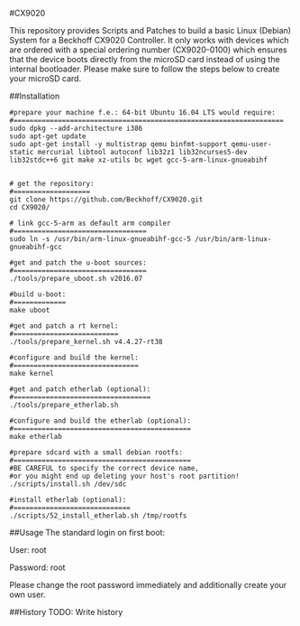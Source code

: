 #CX9020

This repository provides Scripts and Patches to build a basic Linux (Debian) System for a Beckhoff CX9020 Controller.
It only works with devices which are ordered with a special ordering number (CX9020-0100) which ensures that the device boots directly from the microSD card instead of using the internal bootloader.
Please make sure to follow the steps below to create your microSD card.

##Installation
```
#prepare your machine f.e.: 64-bit Ubuntu 16.04 LTS would require:
#===================================================================
sudo dpkg --add-architecture i386
sudo apt-get update
sudo apt-get install -y multistrap qemu binfmt-support qemu-user-static mercurial libtool autoconf lib32z1 lib32ncurses5-dev lib32stdc++6 git make xz-utils bc wget gcc-5-arm-linux-gnueabihf


# get the repository:
#===================
git clone https://github.com/Beckhoff/CX9020.git
cd CX9020/

# link gcc-5-arm as default arm compiler
#=================================
sudo ln -s /usr/bin/arm-linux-gnueabihf-gcc-5 /usr/bin/arm-linux-gnueabihf-gcc

#get and patch the u-boot sources:
#=================================
./tools/prepare_uboot.sh v2016.07

#build u-boot:
#=============
make uboot

#get and patch a rt kernel:
#==========================
./tools/prepare_kernel.sh v4.4.27-rt38

#configure and build the kernel:
#===============================
make kernel

#get and patch etherlab (optional):
#==================================
./tools/prepare_etherlab.sh

#configure and build the etherlab (optional):
#============================================
make etherlab

#prepare sdcard with a small debian rootfs:
#============================================
#BE CAREFUL to specify the correct device name,
#or you might end up deleting your host's root partition!
./scripts/install.sh /dev/sdc

#install etherlab (optional):
#=============================
./scripts/52_install_etherlab.sh /tmp/rootfs
```
##Usage
The standard login on first boot:

User:     root

Password: root

Please change the root password immediately and additionally create your own user.

##History
TODO: Write history
